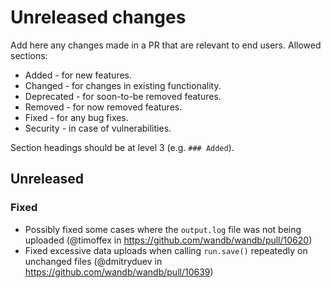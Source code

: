 # Unreleased changes

Add here any changes made in a PR that are relevant to end users. Allowed sections:

- Added - for new features.
- Changed - for changes in existing functionality.
- Deprecated - for soon-to-be removed features.
- Removed - for now removed features.
- Fixed - for any bug fixes.
- Security - in case of vulnerabilities.

Section headings should be at level 3 (e.g. `### Added`).

## Unreleased

### Fixed

- Possibly fixed some cases where the `output.log` file was not being uploaded (@timoffex in https://github.com/wandb/wandb/pull/10620)
- Fixed excessive data uploads when calling `run.save()` repeatedly on unchanged files (@dmitryduev in https://github.com/wandb/wandb/pull/10639)
